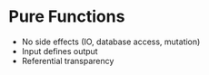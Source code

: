 # Pure Functions

<v-clicks>

* No side effects (IO, database access, mutation)
* Input defines output
* Referential transparency

</v-clicks>
